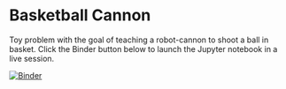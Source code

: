 # Basketball Cannon
Toy problem with the goal of teaching a robot-cannon to shoot a ball in basket.  Click the Binder button below to launch the Jupyter notebook in a live session.

[![Binder](https://mybinder.org/badge_logo.svg)](https://mybinder.org/v2/gh/StevenCHowell/bball_cannon/master?filepath=BBall%20Cannon.ipynb)